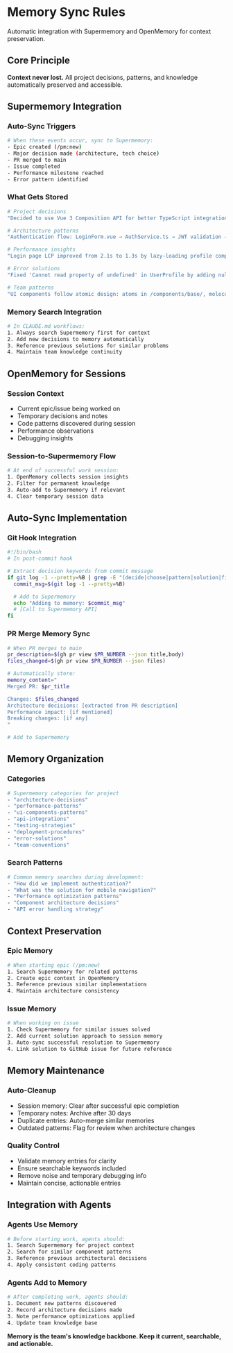 # Memory Sync Rules

Automatic integration with Supermemory and OpenMemory for context preservation.

## Core Principle

**Context never lost.** All project decisions, patterns, and knowledge automatically preserved and accessible.

## Supermemory Integration

### Auto-Sync Triggers
```bash
# When these events occur, sync to Supermemory:
- Epic created (/pm:new)
- Major decision made (architecture, tech choice)
- PR merged to main
- Issue completed
- Performance milestone reached
- Error pattern identified
```

### What Gets Stored
```bash
# Project decisions
"Decided to use Vue 3 Composition API for better TypeScript integration in user authentication components"

# Architecture patterns
"Authentication flow: LoginForm.vue → AuthService.ts → JWT validation → user state in Pinia store"

# Performance insights
"Login page LCP improved from 2.1s to 1.3s by lazy-loading profile components"

# Error solutions
"Fixed 'Cannot read property of undefined' in UserProfile by adding null checks in computed properties"

# Team patterns
"UI components follow atomic design: atoms in /components/base/, molecules in /components/ui/"
```

### Memory Search Integration
```bash
# In CLAUDE.md workflows:
1. Always search Supermemory first for context
2. Add new decisions to memory automatically
3. Reference previous solutions for similar problems
4. Maintain team knowledge continuity
```

## OpenMemory for Sessions

### Session Context
- Current epic/issue being worked on
- Temporary decisions and notes
- Code patterns discovered during session
- Performance observations
- Debugging insights

### Session-to-Supermemory Flow
```bash
# At end of successful work session:
1. OpenMemory collects session insights
2. Filter for permanent knowledge
3. Auto-add to Supermemory if relevant
4. Clear temporary session data
```

## Auto-Sync Implementation

### Git Hook Integration
```bash
#!/bin/bash
# In post-commit hook

# Extract decision keywords from commit message
if git log -1 --pretty=%B | grep -E "(decide|choose|pattern|solution|fix)"; then
  commit_msg=$(git log -1 --pretty=%B)

  # Add to Supermemory
  echo "Adding to memory: $commit_msg"
  # [Call to Supermemory API]
fi
```

### PR Merge Memory Sync
```bash
# When PR merges to main
pr_description=$(gh pr view $PR_NUMBER --json title,body)
files_changed=$(gh pr view $PR_NUMBER --json files)

# Automatically store:
memory_content="
Merged PR: $pr_title

Changes: $files_changed
Architecture decisions: [extracted from PR description]
Performance impact: [if mentioned]
Breaking changes: [if any]
"

# Add to Supermemory
```

## Memory Organization

### Categories
```bash
# Supermemory categories for project
- "architecture-decisions"
- "performance-patterns"
- "ui-components-patterns"
- "api-integrations"
- "testing-strategies"
- "deployment-procedures"
- "error-solutions"
- "team-conventions"
```

### Search Patterns
```bash
# Common memory searches during development:
- "How did we implement authentication?"
- "What was the solution for mobile navigation?"
- "Performance optimization patterns"
- "Component architecture decisions"
- "API error handling strategy"
```

## Context Preservation

### Epic Memory
```bash
# When starting epic (/pm:new)
1. Search Supermemory for related patterns
2. Create epic context in OpenMemory
3. Reference previous similar implementations
4. Maintain architecture consistency
```

### Issue Memory
```bash
# When working on issue
1. Check Supermemory for similar issues solved
2. Add current solution approach to session memory
3. Auto-sync successful resolution to Supermemory
4. Link solution to GitHub issue for future reference
```

## Memory Maintenance

### Auto-Cleanup
- Session memory: Clear after successful epic completion
- Temporary notes: Archive after 30 days
- Duplicate entries: Auto-merge similar memories
- Outdated patterns: Flag for review when architecture changes

### Quality Control
- Validate memory entries for clarity
- Ensure searchable keywords included
- Remove noise and temporary debugging info
- Maintain concise, actionable entries

## Integration with Agents

### Agents Use Memory
```bash
# Before starting work, agents should:
1. Search Supermemory for project context
2. Search for similar component patterns
3. Reference previous architectural decisions
4. Apply consistent coding patterns
```

### Agents Add to Memory
```bash
# After completing work, agents should:
1. Document new patterns discovered
2. Record architecture decisions made
3. Note performance optimizations applied
4. Update team knowledge base
```

**Memory is the team's knowledge backbone. Keep it current, searchable, and actionable.**